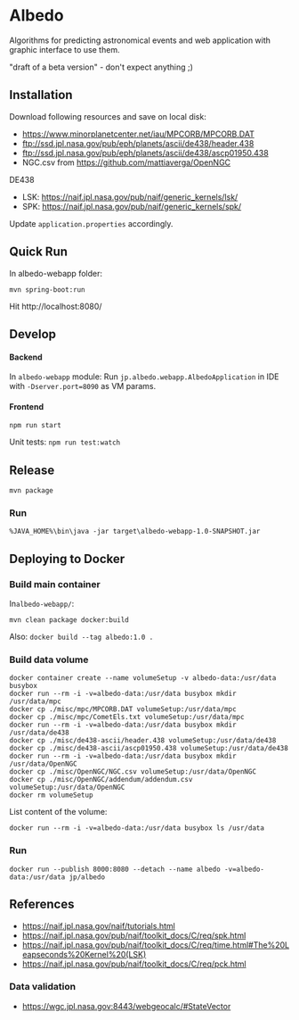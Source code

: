 # Albedo
Algorithms for predicting astronomical events and web application with graphic interface to use them.  

"draft of a beta version" - don't expect anything ;)

## Installation
Download following resources and save on local disk:
* https://www.minorplanetcenter.net/iau/MPCORB/MPCORB.DAT
* ftp://ssd.jpl.nasa.gov/pub/eph/planets/ascii/de438/header.438
* ftp://ssd.jpl.nasa.gov/pub/eph/planets/ascii/de438/ascp01950.438
* NGC.csv from https://github.com/mattiaverga/OpenNGC

DE438
* LSK: https://naif.jpl.nasa.gov/pub/naif/generic_kernels/lsk/
* SPK: https://naif.jpl.nasa.gov/pub/naif/generic_kernels/spk/

Update `application.properties` accordingly.

## Quick Run
In albedo-webapp folder:

`mvn spring-boot:run`

Hit http://localhost:8080/

## Develop

#### Backend

In `albedo-webapp` module:
Run `jp.albedo.webapp.AlbedoApplication` in IDE with `-Dserver.port=8090` as VM params.

#### Frontend

`npm run start`

Unit tests:
`npm run test:watch`

## Release

`mvn package`

### Run

`%JAVA_HOME%\bin\java -jar target\albedo-webapp-1.0-SNAPSHOT.jar`

## Deploying to Docker

### Build main container

In`albedo-webapp/`:

`mvn clean package docker:build`

Also:
`docker build --tag albedo:1.0 .`

### Build data volume

```
docker container create --name volumeSetup -v albedo-data:/usr/data busybox
docker run --rm -i -v=albedo-data:/usr/data busybox mkdir /usr/data/mpc
docker cp ./misc/mpc/MPCORB.DAT volumeSetup:/usr/data/mpc
docker cp ./misc/mpc/CometEls.txt volumeSetup:/usr/data/mpc
docker run --rm -i -v=albedo-data:/usr/data busybox mkdir /usr/data/de438
docker cp ./misc/de438-ascii/header.438 volumeSetup:/usr/data/de438
docker cp ./misc/de438-ascii/ascp01950.438 volumeSetup:/usr/data/de438
docker run --rm -i -v=albedo-data:/usr/data busybox mkdir /usr/data/OpenNGC
docker cp ./misc/OpenNGC/NGC.csv volumeSetup:/usr/data/OpenNGC
docker cp ./misc/OpenNGC/addendum/addendum.csv volumeSetup:/usr/data/OpenNGC
docker rm volumeSetup
```

List content of the volume:
```
docker run --rm -i -v=albedo-data:/usr/data busybox ls /usr/data
```

### Run

`docker run --publish 8000:8080 --detach --name albedo -v=albedo-data:/usr/data jp/albedo`

## References

* https://naif.jpl.nasa.gov/naif/tutorials.html
* https://naif.jpl.nasa.gov/pub/naif/toolkit_docs/C/req/spk.html
* https://naif.jpl.nasa.gov/pub/naif/toolkit_docs/C/req/time.html#The%20Leapseconds%20Kernel%20(LSK) 
* https://naif.jpl.nasa.gov/pub/naif/toolkit_docs/C/req/pck.html

### Data validation
* https://wgc.jpl.nasa.gov:8443/webgeocalc/#StateVector